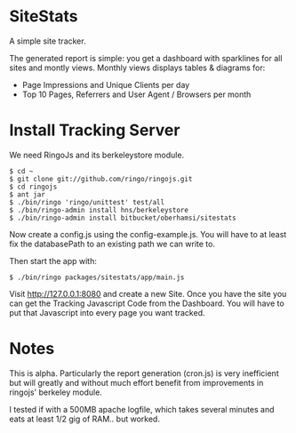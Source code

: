 # SiteStats
A simple site tracker.

The generated report is simple: you get a dashboard with sparklines for all sites and montly views. Monthly views displays tables & diagrams for:

 * Page Impressions and Unique Clients per day
 * Top 10 Pages, Referrers and User Agent / Browsers per month

# Install Tracking Server
We need RingoJs and its berkeleystore module.

    $ cd ~
    $ git clone git://github.com/ringo/ringojs.git
    $ cd ringojs
    $ ant jar
    $ ./bin/ringo 'ringo/unittest' test/all
    $ ./bin/ringo-admin install hns/berkeleystore
    $ ./bin/ringo-admin install bitbucket/oberhamsi/sitestats

Now create a config.js using the config-example.js. You will have to at least fix the databasePath to an existing path we can write to.

Then start the app with:

    $ ./bin/ringo packages/sitestats/app/main.js

Visit http://127.0.0.1:8080 and create a new Site. Once you have the site you can get the Tracking Javascript Code from the Dashboard. You will have to put that Javascript into every page you want tracked.

# Notes
This is alpha. Particularly the report generation (cron.js) is very inefficient
but will greatly and without much effort benefit from improvements in 
ringojs' berkeley module.

I tested if with a 500MB apache logfile, which takes several minutes and eats
at least 1/2 gig of RAM.. but worked.

